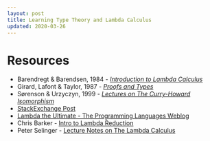 ```yaml
---
layout: post
title: Learning Type Theory and Lambda Calculus
updated: 2020-03-26
---
```


# Resources

* Barendregt & Barendsen, 1984 - [*Introduction to Lambda Calculus*](http://www.nyu.edu/projects/barker/Lambda/barendregt.94.pdf)
* Girard, Lafont & Taylor, 1987 - [*Proofs and Types*](http://www.paultaylor.eu/stable/Proofs+Types.html)
* Sørenson & Urzyczyn, 1999 - [*Lectures on The Curry-Howard Isomorphism*](https://disi.unitn.it/~bernardi/RSISE11/Papers/curry-howard.pdf)
* [StackExchange Post](https://math.stackexchange.com/questions/967/learning-lambda-calculus)
* [Lambda the Ultimate - The Programming Languages Weblog](http://lambda-the-ultimate.org)
* Chris Barker - [Intro to Lambda Reduction](http://www.nyu.edu/projects/barker/Lambda/)
* Peter Selinger - [Lecture Notes on The Lambda Calculus](https://www.mathstat.dal.ca/~selinger/papers/lambdanotes.pdf) 